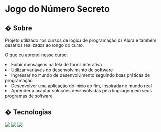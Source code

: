 <h1>Jogo do Número Secreto</h1>

<h2>� Sobre</h2>
<p>Projeto utilizado nos cursos de lógica de programação da Alura e também desafios realizados ao longo do curso.</p>
<p>O que eu aprendi nesse curso: </p>

<li>Exibir mensagens na tela de forma interativa</li>
<li>Utilizar variáveis no desenvolvimento de software</li>
<li>Ingressar no mundo de desenvolvimento seguindo boas práticas de programação</li>
<li>Desenvolver uma aplicação do início ao fim, inspirada no mundo real</li>
<li>Aprender a adaptar soluções desenvolvidas pela linguagem em seus programas de software</li>

## � Tecnologias
<div>
  <img src="https://img.shields.io/badge/HTML-239120?style=for-the-badge&logo=html5&logoColor=white">
  <img src="https://img.shields.io/badge/CSS-239120?&style=for-the-badge&logo=css3&logoColor=white">
  <img src="https://img.shields.io/badge/JavaScript-F7DF1E?style=for-the-badge&logo=javascript&logoColor=black">
</div>
